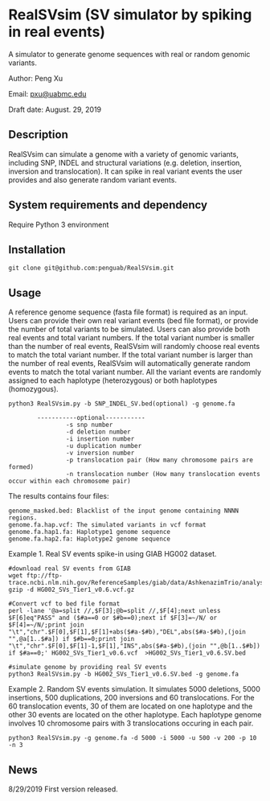 # RealSVsim (SV simulator by spiking in real events)

A simulator to generate genome sequences with real or random genomic variants.

Author: Peng Xu

Email: pxu@uabmc.edu

Draft date: August. 29, 2019

## Description

RealSVsim can simulate a genome with a variety of genomic variants, including SNP, INDEL and structural variations (e.g. deletion, insertion, inversion and translocation). It can spike in real variant events the user provides and also generate random variant events.

## System requirements and dependency

Require Python 3 environment

## Installation

```
git clone git@github.com:penguab/RealSVsim.git
```

## Usage

A reference genome sequence (fasta file format) is required as an input. Users can provide their own real variant events (bed file format), or provide the number of total variants to be simulated. Users can also provide both real events and total variant numbers. If the total variant number is smaller than the number of real events, RealSVsim will randomly choose real events to match the total variant number. If the total variant number is larger than the number of real events, RealSVsim will automatically generate random events to match the total variant number. All the variant events are randomly assigned to each haplotype (heterozygous) or both haplotypes (homozygous).
```
python3 RealSVsim.py -b SNP_INDEL_SV.bed(optional) -g genome.fa

        -----------optional-----------
                -s snp number
                -d deletion number
                -i insertion number
                -u duplication number
                -v inversion number
                -p translocation pair (How many chromosome pairs are formed)
                -n translocation number (How many translocation events occur within each chromosome pair)
```
The results contains four files:
```
genome_masked.bed: Blacklist of the input genome containing NNNN regions.
genome.fa.hap.vcf: The simulated variants in vcf format
genome.fa.hap1.fa: Haplotype1 genome sequence
genome.fa.hap2.fa: Haplotype2 genome sequence
```
Example 1. Real SV events spike-in using GIAB HG002 dataset.
```
#download real SV events from GIAB
wget ftp://ftp-trace.ncbi.nlm.nih.gov/ReferenceSamples/giab/data/AshkenazimTrio/analysis/NIST_SVs_Integration_v0.6/HG002_SVs_Tier1_v0.6.vcf.gz
gzip -d HG002_SVs_Tier1_v0.6.vcf.gz

#Convert vcf to bed file format
perl -lane '@a=split //,$F[3];@b=split //,$F[4];next unless $F[6]eq"PASS" and ($#a==0 or $#b==0);next if $F[3]=~/N/ or $F[4]=~/N/;print join "\t","chr".$F[0],$F[1],$F[1]+abs($#a-$#b),"DEL",abs($#a-$#b),(join "",@a[1..$#a]) if $#b==0;print join "\t","chr".$F[0],$F[1]-1,$F[1],"INS",abs($#a-$#b),(join "",@b[1..$#b]) if $#a==0;' HG002_SVs_Tier1_v0.6.vcf  >HG002_SVs_Tier1_v0.6.SV.bed

#simulate genome by providing real SV events
python3 RealSVsim.py -b HG002_SVs_Tier1_v0.6.SV.bed -g genome.fa
```

Example 2. Random SV events simulation. It simulates 5000 deletions, 5000 insertions, 500 duplications, 200 inversions and 60 translocations. For the 60 translocation events, 30 of them are located on one haplotype and the other 30 events are located on the other haplotype. Each haplotype genome involves 10 chromosome pairs with 3 translocations occuring in each pair.
```
python3 RealSVsim.py -g genome.fa -d 5000 -i 5000 -u 500 -v 200 -p 10 -n 3
```

## News
8/29/2019 First version released.


